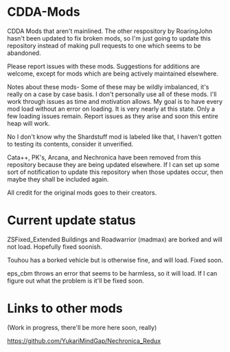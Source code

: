 # CDDA-Mods
CDDA Mods that aren't mainlined.
The other respository by RoaringJohn hasn't been updated to fix broken mods, so I'm just going to update this repository instead of making pull requests to one which seems to be abandoned.

Please report issues with these mods. Suggestions for additions are welcome, except for mods which are being actively maintained elsewhere.


Notes about these mods-
Some of these may be wildly imbalanced, it's really on a case by case basis. I don't personally use all of these mods. I'll work through issues as time and motivation allows. My goal is to have every mod load without an error on loading. It is very nearly at this state.  Only a few loading issues remain. Report issues as they arise and soon this entire heap will work.


No I don't know why the Shardstuff mod is labeled like that, I haven't gotten to testing its contents, consider it unverified.


Cata++, PK's, Arcana, and Nechronica have been removed from this repository because they are being updated elsewhere. If I can set up some sort of notification to update this repository when those updates occur, then maybe they shall be included again.

All credit for the original mods goes to their creators.

# Current update status

ZSFixed_Extended Buildings and Roadwarrior (madmax) are borked and will not load. Hopefully fixed soonish.

Touhou has a borked vehicle but is otherwise fine, and will load. Fixed soon.

eps_cbm throws an error that seems to be harmless, so it will load. If I can figure out what the problem is it'll be fixed soon.

# Links to other mods
(Work in progress, there'll be more here soon, really)

https://github.com/YukariMindGap/Nechronica_Redux
